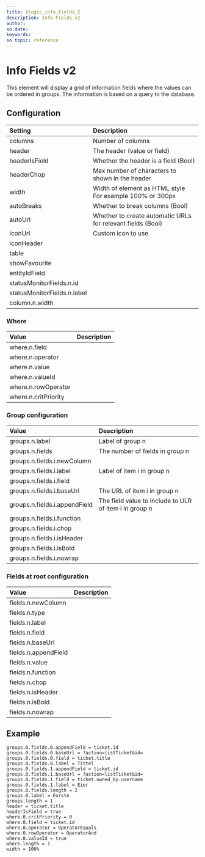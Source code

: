 ```yaml
---
title: blogic_info_fields_2
description: Info Fields v2
author:
so.date:
keywords:
so.topic: reference
---
```


# Info Fields v2

This element will display a grid of information fields where the values can be ordered in groups. The information is based on a query to the database.

## Configuration

| Setting                     | Description                                                  |
|:----------------------------|:-------------------------------------------------------------|
| columns                     | Number of columns                                            |
| header                      | The header (value or field)                                  |
| headerIsField               | Whether the header is a field (Bool)                         |
| headerChop                  | Max number of characters to shown in the header              |
| width                       | Width of element as HTML style<br/>For example 100% or 300px |
| autoBreaks                  | Whether to break columns (Bool)                              |
| autoUrl                     | Whether to create automatic URLs for relevant fields (Bool)  |
| iconUrl                     | Custom icon to use                                           |
| iconHeader                  |                                                              |
| table                       |                                                              |
| showFavourite               |                                                              |
| entityIdField               |                                                              |
| statusMonitorFields.n.id    |                                                              |
| statusMonitorFields.n.label |                                                              |
| column.n.width              |                                                              |

### Where

| Value                | Description |
|:---------------------|:------------|
| where.n.field        |             |
| where.n.operator     |             |
| where.n.value        |             |
| where.n.valueId      |             |
| where.n.rowOperator  |             |
| where.n.critPriority |             |

### Group configuration

| Value                         | Description                     |
|:------------------------------|:--------------------------------|
| groups.n.label                | Label of group n                |
| groups.n.fields               | The number of fields in group n |
| groups.n.fields.i.newColumn   |                                 |
| groups.n.fields.i.label       | Label of item i in group n      |
| groups.n.fields.i.field       |                                 |
| groups.n.fields.i.baseUrl     | The URL of item i in group n    |
| groups.n.fields.i.appendField | The field value to include to ULR of item i in group n |
| groups.n.fields.i.function    |                                 |
| groups.n.fields.i.chop        |                                 |
| groups.n.fields.i.isHeader    |                                 |
| groups.n.fields.i.isBold      |                                 |
| groups.n.fields.i.nowrap      |                                 |

### Fields at root configuration

| Value                | Description |
|:---------------------|:------------|
| fields.n.newColumn   |             |
| fields.n.type        |             |
| fields.n.label       |             |
| fields.n.field       |             |
| fields.n.baseUrl     |             |
| fields.n.appendField |             |
| fields.n.value       |             |
| fields.n.function    |             |
| fields.n.chop        |             |
| fields.n.isHeader    |             |
| fields.n.isBold      |             |
| fields.n.nowrap      |             |

## Example

```crmscript
groups.0.fields.0.appendField = ticket.id
groups.0.fields.0.baseUrl = ?action=listTicket&id=
groups.0.fields.0.field = ticket.title
groups.0.fields.0.label = Tittel
groups.0.fields.1.appendField = ticket.id
groups.0.fields.1.baseUrl = ?action=listTicket&id=
groups.0.fields.1.field = ticket.owned_by.username
groups.0.fields.1.label = Eier
groups.0.fields.length = 2
groups.0.label = Forste
groups.length = 1
header = ticket.title
headerIsField = true
where.0.critPriority = 0
where.0.field = ticket.id
where.0.operator = OperatorEquals
where.0.rowOperator = OperatorAnd
where.0.valueId = true
where.length = 1
width = 100%
```
